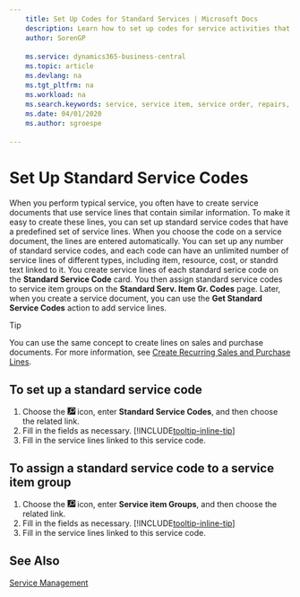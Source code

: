 ```yaml
---
    title: Set Up Codes for Standard Services | Microsoft Docs
    description: Learn how to set up codes for service activities that you often perform.
    author: SorenGP

    ms.service: dynamics365-business-central
    ms.topic: article
    ms.devlang: na
    ms.tgt_pltfrm: na
    ms.workload: na
    ms.search.keywords: service, service item, service order, repairs, maintenance
    ms.date: 04/01/2020
    ms.author: sgroespe

---
```


# Set Up Standard Service Codes
When you perform typical service, you often have to create service documents that use service lines that contain similar information. To make it easy to create these lines, you can set up standard service codes that have a predefined set of service lines. When you choose the code on a service document, the lines are entered automatically. You can set up any number of standard service codes, and each code can have an unlimited number of service lines of different types, including item, resource, cost, or standrd text linked to it. You create service lines of each standard serice code on the **Standard Service Code** card. You then assign standard service codes to service item groups on the **Standard Serv. Item Gr. Codes** page. Later, when you create a service document, you can use the **Get Standard Service Codes** action to add service lines.  
  
> [!Tip]
>  You can use the same concept to create lines on sales and purchase documents. For more information, see [Create Recurring Sales and Purchase Lines](sales-how-work-standard-lines.md).    
  
## To set up a standard service code    
1. Choose the ![Lightbulb that opens the Tell Me feature](media/ui-search/search_small.png "Tell me what you want to do") icon, enter **Standard Service Codes**, and then choose the related link.  
2. Fill in the fields as necessary. [!INCLUDE[tooltip-inline-tip](includes/tooltip-inline-tip_md.md)]  
4. Fill in the service lines linked to this service code.  

## To assign a standard service code to a service item group
1. Choose the ![Lightbulb that opens the Tell Me feature](media/ui-search/search_small.png "Tell me what you want to do") icon, enter **Service item Groups**, and then choose the related link.  
2. Fill in the fields as necessary. [!INCLUDE[tooltip-inline-tip](includes/tooltip-inline-tip_md.md)]
3. Fill in the service lines linked to this service code.  

## See Also
[Service Management](service-service.md)